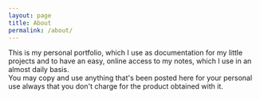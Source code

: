 ```yaml
---
layout: page
title: About
permalink: /about/
---
```


This is my personal portfolio, which I use as documentation for my little projects and to have an easy, online access to my notes, which I use in an almost daily basis.   
You may copy and use anything that's been posted here for your personal use always that you don't charge for the product obtained with it.
